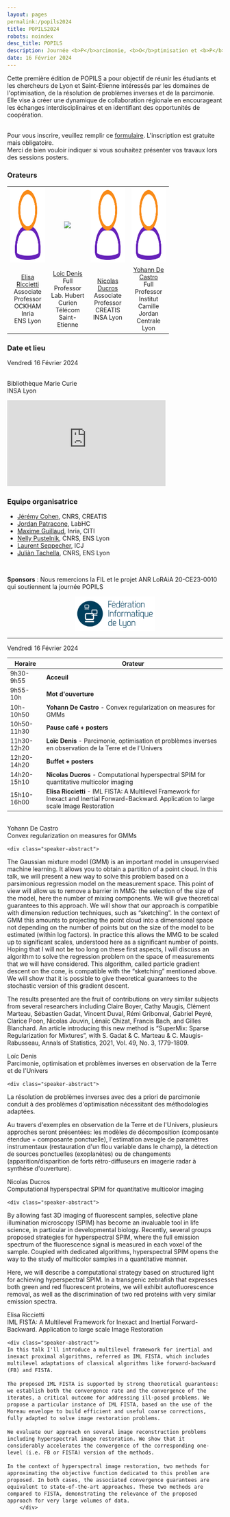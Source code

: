 ```yaml
---
layout: pages
permalink:/popils2024
title: POPILS2024
robots: noindex
desc_title: POPILS
description: Journée <b>P</b>arcimonie, <b>O</b>ptimisation et <b>P</b>roblèmes <b>I</b>nverses  <b>L</b>yon <b>S</b>aint-Etienne
date: 16 Février 2024
---
```



Cette première édition de POPILS a pour objectif de réunir les étudiants et les chercheurs de Lyon et Saint-Étienne intéressés par les domaines de l'optimisation, de la résolution de problèmes inverses et de la parcimonie. Elle vise à créer une dynamique de collaboration régionale en encourageant les échanges interdisciplinaires et en identifiant des opportunités de coopération.

<br>
Pour vous inscrire, veuillez remplir ce <a href="https://framaforms.org/registation-to-popils-day-1697722058">formulaire</a>. L'inscription est gratuite mais obligatoire.<br>
Merci de bien vouloir indiquer si vous souhaitez présenter vos travaux lors des sessions posters.


### Orateurs

<table style="width:75%">
  <tr>
    <td style="text-align:center"><img src="assets/img/user.png" height="175"></td>
    <td style="text-align:center"><img class="rounded-image" src="../../assets/img/speakers/loic_denis.png"></td>
    <td style="text-align:center"><img src="assets/img/user.png" height="175"></td>
    <td style="text-align:center"><img src="assets/img/user.png" height="175"></td>
  </tr>
  <tr>
    <td style="text-align:center"><a href="https://perso.ens-lyon.fr/elisa.riccietti/">Elisa Riccietti</a> <br> Associate Professor<br>OCKHAM Inria<br>ENS Lyon</td>
    <td style="text-align:center"><a href="https://perso.univ-st-etienne.fr/deniloic/">Loic Denis</a> <br>Full Professor<br>Lab. Hubert Curien<br>Télécom Saint-Etienne</td>
    <td style="text-align:center"><a href="https://www.creatis.insa-lyon.fr/~ducros/WebPage/index.html">Nicolas Ducros</a> <br> Associate Professor<br>CREATIS<br>INSA Lyon</td>
    <td style="text-align:center"><a href="https://ydecastro.github.io/">Yohann De Castro</a> <br>Full Professor<br>Institut Camille Jordan<br>Centrale Lyon</td>
  </tr>
</table>



### Date et lieu

<div class="one-third" style="magin-top:5%">

Vendredi 16 Février 2024<br><br>

Bibliothèque Marie Curie<br>INSA Lyon
</div><div class="two-third">
<div class="google-map">
<iframe src="https://www.google.com/maps/embed?pb=!1m18!1m12!1m3!1d2782.441153170931!2d4.8738300762914095!3d45.78238897108092!2m3!1f0!2f0!3f0!3m2!1i1024!2i768!4f13.1!3m3!1m2!1s0x47f4c01fc39536dd%3A0x8d2619eada764a4d!2sBiblioth%C3%A8que%20Marie%20Curie%20de%20l&#39;INSA%20Lyon!5e0!3m2!1sfr!2sfr!4v1697699834064!5m2!1sfr!2sfr" width="370" height="200" frameborder="0" style="border:0;" allowfullscreen="" aria-hidden="false" tabindex="0"></iframe>
</div>
</div>

<h3>Equipe organisatrice</h3>

<ul>
  <li><a href="https://jeremy-e-cohen.jimdofree.com/">Jérémy Cohen</a>, CNRS, CREATIS</li>
  <li><a href="https://jordan-frecon.com/">Jordan Patracone</a>, LabHC</li>
  <li><a href="https://maximeguillaud.github.io/">Maxime Guillaud</a>, Inria, CITI</li>
  <li><a href="http://perso.ens-lyon.fr/nelly.pustelnik/">Nelly Pustelnik</a>, CNRS, ENS Lyon</li>
  <li><a href="http://math.univ-lyon1.fr/~seppecher/">Laurent Seppecher</a>, ICJ</li>
  <li><a href="https://tachella.github.io/">Juliàn Tachella</a>, CNRS, ENS Lyon</li>
</ul>
<br>

**Sponsors** : Nous remercions la FIL et le projet ANR LoRAiA 20-CE23-0010 qui soutiennent la journée POPILS

<center><img src="/assets/img/logos/logoFIL.png" style="height:80px"></center>


---
Vendredi 16 Février 2024

| Horaire      | Orateur              |
|------------- |----------------------|
| 9h30-9h55   | **Acceuil**              |
| 9h55-10h    | **Mot d'ouverture**      |
| 10h-10h50   | **Yohann De Castro** - Convex regularization on measures for GMMs     |
| 10h50-11h30 | **Pause café + posters** |
| 11h30-12h20 | **Loïc Denis**  - Parcimonie, optimisation et problèmes inverses en observation de la Terre et de l'Univers          |
| 12h20-14h20 | **Buffet + posters**     |
| 14h20-15h10 | **Nicolas Ducros** - Computational hyperspectral SPIM for quantitative multicolor imaging      |
| 15h10-16h00 | **Elisa Riccietti** - IML FISTA: A Multilevel Framework for Inexact and Inertial Forward-Backward. Application to large scale Image Restoration       |


<br>



<div class="speaker-container">
    <div class="speaker-name">Yohann De Castro</div>
    <div class="speaker-title">Convex regularization on measures for GMMs</div>
    
    <div class="speaker-abstract">
The Gaussian mixture model (GMM) is an important model in unsupervised machine learning. It allows you to obtain a partition of a point cloud. In this talk, we will present a new way to solve this problem based on a parsimonious regression model on the measurement space. This point of view will allow us to remove a barrier in MMG: the selection of the size of the model, here the number of mixing components. We will give theoretical guarantees to this approach. We will show that our approach is compatible with dimension reduction techniques, such as “sketching”. In the context of GMM this amounts to projecting the point cloud into a dimensional space not depending on the number of points but on the size of the model to be estimated (within log factors). In practice this allows the MMG to be scaled up to significant scales, understood here as a significant number of points. Hoping that I will not be too long on these first aspects, I will discuss an algorithm to solve the regression problem on the space of measurements that we will have considered. This algorithm, called particle gradient descent on the cone, is compatible with the “sketching” mentioned above. We will show that it is possible to give theoretical guarantees to the stochastic version of this gradient descent.

The results presented are the fruit of contributions on very similar subjects from several researchers including Claire Boyer, Cathy Maugis, Clément Marteau, Sébastien Gadat, Vincent Duval, Rémi Gribonval, Gabriel Peyré, Clarice Poon, Nicolas Jouvin, Lénaïc Chizat, Francis Bach, and Gilles Blanchard. An article introducing this new method is “SuperMix: Sparse Regularization for Mixtures”, with S. Gadat & C. Marteau & C. Maugis-Rabusseau, Annals of Statistics, 2021, Vol. 49, No. 3, 1779-1809.
	    </div>
</div>



<div class="speaker-container">
    <div class="speaker-name">Loïc Denis</div>
    <div class="speaker-title">Parcimonie, optimisation et problèmes inverses en observation de la Terre et de l'Univers</div>
    
    <div class="speaker-abstract">
La résolution de problèmes inverses avec des a priori de parcimonie conduit à des problèmes d'optimisation nécessitant des méthodologies adaptées.

Au travers d'exemples en observation de la Terre et de l'Univers, plusieurs approches seront présentées: les modèles de décomposition (composante étendue + composante ponctuelle), l'estimation aveugle de paramètres instrumentaux (restauration d'un flou variable dans le champ), la détection de sources ponctuelles (exoplanètes) ou de changements (apparition/disparition de forts rétro-diffuseurs en imagerie radar à synthèse d'ouverture).
	    </div>
</div>


<div class="speaker-container">
    <div class="speaker-name">Nicolas Ducros</div>
    <div class="speaker-title">Computational hyperspectral SPIM for quantitative multicolor imaging</div>
    
    <div class="speaker-abstract">
By allowing fast 3D imaging of fluorescent samples, selective plane illumination microscopy (SPIM) has become an invaluable tool in life science, in particular in developmental biology. Recently, several groups proposed strategies for hyperspectral SPIM, where the full emission spectrum of the fluorescence signal is measured in each voxel of the sample. Coupled with dedicated algorithms, hyperspectral SPIM opens the way to the study of multicolor samples in a quantitative manner.

Here, we will describe a computational strategy based on structured light for achieving hyperspectral SPIM. In a transgenic zebrafish that expresses both green and red fluorescent proteins, we will exhibit autofluorescence removal, as well as the discrimination of two red proteins with very similar emission spectra.
	    </div>
</div>

<div class="speaker-container">
    <div class="speaker-name">Elisa Riccietti</div>
    <div class="speaker-title">IML FISTA: A Multilevel Framework for Inexact and Inertial Forward-Backward. Application to large scale Image Restoration</div>
    
    <div class="speaker-abstract">
	In this talk I'll introduce a multilevel framework for inertial and inexact proximal algorithms, referred as IML FISTA, which includes multilevel adaptations of classical algorithms like forward-backward (FB) and FISTA.

	The proposed IML FISTA is supported by strong theoretical guarantees: we establish both the convergence rate and the convergence of the iterates, a critical outcome for addressing ill-posed problems. We propose a particular instance of IML FISTA, based on the use of the Moreau envelope to build efficient and useful coarse corrections, fully adapted to solve image restoration problems.

	We evaluate our approach on several image reconstruction problems including hyperspectral image restoration. We show that it considerably accelerates the convergence of the corresponding one-level (i.e. FB or FISTA) version of the methods.

	In the context of hyperspectral image restoration, two methods for approximating the objective function dedicated to this problem are proposed. In both cases, the associated convergence guarantees are equivalent to state-of-the-art approaches. These two methods are compared to FISTA, demonstrating the relevance of the proposed approach for very large volumes of data.
	    </div>
</div>

